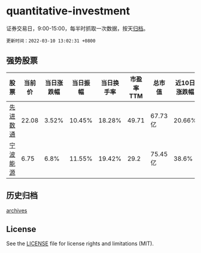 # quantitative-investment

证券交易日，9:00-15:00，每半时抓取一次数据，按天[归档](archives)。

`更新时间：2022-03-10 13:02:31 +0800`

## 强势股票

|股票|当前价|当日涨跌幅|当日振幅|当日换手率|市盈率TTM|总市值|近10日涨跌幅|
|----|----|----|----|----|----|----|----|
|[先进数通](https://xueqiu.com/S/SZ300541)|22.08|3.52%|10.45%|18.28%|49.71|67.73亿|20.66%|
|[宁波能源](https://xueqiu.com/S/SH600982)|6.75|6.8%|11.55%|19.42%|29.2|75.45亿|38.6%|

## 历史归档

[archives](archives)

## License

See the [LICENSE](LICENSE) file for license rights and limitations (MIT).